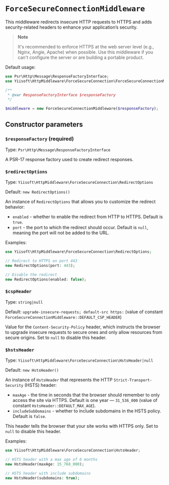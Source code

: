 # `ForceSecureConnectionMiddleware`

This middleware redirects insecure HTTP requests to HTTPS and adds security-related headers to enhance your 
application’s security.

> **Note**
> 
> It's recommended to enforce HTTPS at the web server level (e.g., Nginx, Angie, Apache) when possible. Use this
> middleware if you can't configure the server or are building a portable product.

Default usage:

```php
use Psr\Http\Message\ResponseFactoryInterface;
use Yiisoft\HttpMiddleware\ForceSecureConnection\ForceSecureConnectionMiddleware;

/**
 * @var ResponseFactoryInterface $responseFactory 
 */

$middleware = new ForceSecureConnectionMiddleware($responseFactory);
```

## Constructor parameters

### `$responseFactory` (required)

Type: `Psr\Http\Message\ResponseFactoryInterface`

A PSR-17 response factory used to create redirect responses.

### `$redirectOptions`

Type: `Yiisoft\HttpMiddleware\ForceSecureConnection\RedirectOptions`

Default: `new RedirectOptions()`

An instance of `RedirectOptions` that allows you to customize the redirect behavior:

- `enabled` - whether to enable the redirect from HTTP to HTTPS. Default is `true`.
- `port` - the port to which the redirect should occur. Default is `null`, meaning the port will not be added to the
  URL.

Examples:

```php
use Yiisoft\HttpMiddleware\ForceSecureConnection\RedirectOptions;

// Redirect to HTTPS on port 443
new RedirectOptions(port: 443);

// Disable the redirect
new RedirectOptions(enabled: false);
```

### `$cspHeader`

Type: `string|null`

Default: `upgrade-insecure-requests; default-src https:`
(value of constant `ForceSecureConnectionMiddleware::DEFAULT_CSP_HEADER`)

Value for the `Content-Security-Policy` header, which instructs the browser to upgrade insecure requests to secure ones
and only allow resources from secure origins. Set to `null` to disable this header.

### `$hstsHeader`

Type: `Yiisoft\HttpMiddleware\ForceSecureConnection\HstsHeader|null`

Default: `new HstsHeader()`

An instance of `HstsHeader` that represents the HTTP `Strict-Transport-Security` (HSTS) header:

- `maxAge` - the time in seconds that the browser should remember to only access the site via HTTPS.
  Default is one year — `31_536_000` (value of constant `HstsHeader::DEFAULT_MAX_AGE`).
- `includeSubDomains` - whether to include subdomains in the HSTS policy. Default is `false`.

This header tells the browser that your site works with HTTPS only. Set to `null` to disable this header.

Examples:

```php
use Yiisoft\HttpMiddleware\ForceSecureConnection\HstsHeader;

// HSTS header with a max age of 6 months
new HstsHeader(maxAge: 15_768_000);

// HSTS header with include subdomains
new HstsHeader(subdomains: true);
```

